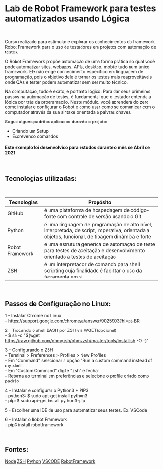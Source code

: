 # Lab de Robot Framework para testes automatizados usando Lógica

<br>

 Curso realizado para estimular e explorar os conhecimentos do framework Robot Framework para o uso de testadores em projetos com automação de testes. 

 O Robot Framework propõe automação de uma forma prática no qual você pode automatizar sites, webapps, APIs, desktop, mobile tudo num único framework.
 Ele não exige conhecimento específico em linguagem de programação, pois o objetivo dele é tornar os testes mais reaproveitáveis onde QAs e tester podem automatizar sem ser muito técnico.

 Na computação, tudo é exato, e portanto lógico. Para dar seus primeiros passos na automação de testes, é fundamental que o testador entenda a lógica por trás da programação. Neste módulo, você aprenderá do zero como instalar e configurar o Robot e como usar como se comunicar com o computador através da sua sintaxe orientada a palvras chaves.

 Segue alguns padrões aplicados durante o projeto:

 * Criando um Setup
 * Escrevendo comandos
 

#### Este exemplo foi desenvolvido para estudos durante o mês de Abril de 2021.

<br>

## Tecnologias utilizadas:

<br>

Tecnologias | Propósito
------------ | -------------
GitHub | é uma plataforma de hospedagem de código-fonte com controle de versão usando o Git
Python | é uma linguagem de programação de alto nível, interpretada, de script, imperativa, orientada a objetos, funcional, de tipagem dinâmica e forte
Robot Framework | é uma estrutura genérica de automação de teste para testes de aceitação e desenvolvimento orientado a testes de aceitação  
ZSH | é um interpretador de comando para shell scripting cuja finalidade é facilitar o uso da ferramenta em si
<br>

## Passos de Configuração no Linux:

1 - Instalar Chrome no Linux<br>
    - https://support.google.com/chrome/a/answer/9025903?hl=pt-BR

2 - Trocando o shell BASH por ZSH via WGET(opcional)<br>
    - $ sh -c "$(wget https://raw.github.com/ohmyzsh/ohmyzsh/master/tools/install.sh -O -)"

3 - Configurando o ZSH<br>
    - Terminal > Preferences > Profiles > New Profiles<br>
    - Em "Command" selecionar a opção "Run a custom command instead of my shell<br>
    - Em "Custom Command" digite "zsh" e fechar<br>
    - Retorna ao terminal em preferências e selecione o profile criado como padrão<br>


4 - Instalar e configurar o Python3 + PIP3<br>
    - python3: $ sudo apt-get install python3<br>
    - pip: $ sudo apt-get install python3-pip<br>


5 - Escolher uma IDE de uso para automatizar seus testes. Ex: VSCode

6 - Instalar o Robot Framework<br> 
    - pip3 install robotframework

<br>

## Fontes:
[Node](https://nodejs.org/en/)
[ZSH](https://ohmyz.sh)
[Python](https://www.python.org/)
[VSCODE](https://code.visualstudio.com)
[RobotFramework](https://robotframework.org/)
